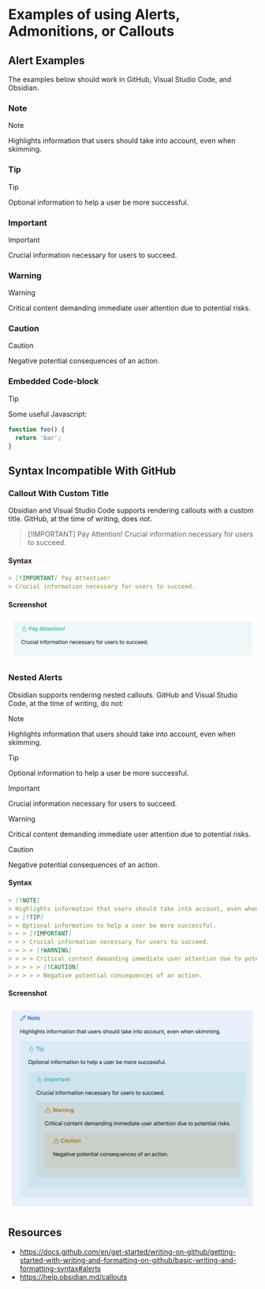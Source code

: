 # Examples of using Alerts, Admonitions, or Callouts

## Alert Examples

The examples below should work in GitHub, Visual Studio Code, and Obsidian.

### Note

> [!NOTE]  
> Highlights information that users should take into account, even when skimming.

### Tip

> [!TIP]
> Optional information to help a user be more successful.

### Important

> [!IMPORTANT]  
> Crucial information necessary for users to succeed.

### Warning

> [!WARNING]  
> Critical content demanding immediate user attention due to potential risks.

### Caution

> [!CAUTION]
> Negative potential consequences of an action.

### Embedded Code-block

> [!TIP]
> Some useful Javascript:
>
> ```js
> function foo() {
>   return 'bar';  
> }
> ```

## Syntax Incompatible With GitHub

### Callout With Custom Title

Obsidian and Visual Studio Code supports rendering callouts with a custom title.
GitHub, at the time of writing, does not.

> [!IMPORTANT] Pay Attention!
> Crucial information necessary for users to succeed.

#### Syntax

```markdown
> [!IMPORTANT] Pay Attention!
> Crucial information necessary for users to succeed.
```

#### Screenshot

![example of an alert with a custom title as rendered in Obsidian](./assets/custom-title-alert.png)

### Nested Alerts

Obsidian supports rendering nested callouts. GitHub and Visual Studio Code, at the time of writing, do not:

> [!NOTE]  
> Highlights information that users should take into account, even when skimming.
> > [!TIP]
> > Optional information to help a user be more successful.
> > > [!IMPORTANT]  
> > > Crucial information necessary for users to succeed.
> > > > [!WARNING]  
> > > > Critical content demanding immediate user attention due to potential risks.
> > > > > [!CAUTION]
> > > > > Negative potential consequences of an action.

#### Syntax

```markdown
> [!NOTE]  
> Highlights information that users should take into account, even when skimming.
> > [!TIP]
> > Optional information to help a user be more successful.
> > > [!IMPORTANT]  
> > > Crucial information necessary for users to succeed.
> > > > [!WARNING]  
> > > > Critical content demanding immediate user attention due to potential risks.
> > > > > [!CAUTION]
> > > > > Negative potential consequences of an action.
```

#### Screenshot

![example of nested alerts rendered in Obsidian](./assets/nested-alerts.png)

## Resources

- <https://docs.github.com/en/get-started/writing-on-github/getting-started-with-writing-and-formatting-on-github/basic-writing-and-formatting-syntax#alerts>
- <https://help.obsidian.md/callouts>
